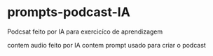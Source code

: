 # prompts-podcast-IA
Podcsat feito por IA para exercicíco de aprendizagem

contem audio feito por IA
contem prompt usado para criar o podcast
